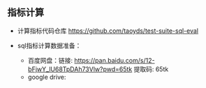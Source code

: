 ## 指标计算


- 计算指标代码仓库 https://github.com/taoyds/test-suite-sql-eval

- sql指标计算数据准备：
    - 百度网盘：链接: https://pan.baidu.com/s/12-bFjwY_lU68TpDAh73Vlw?pwd=65tk 提取码: 65tk
    - google drive: